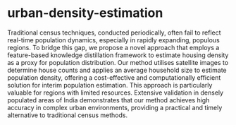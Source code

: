 # urban-density-estimation
Traditional census techniques, conducted periodically, often fail to reflect real-time population dynamics, especially in rapidly expanding, populous regions. To bridge this gap, we propose a novel approach that employs a feature-based knowledge distillation framework to estimate housing density as a proxy for population distribution. 
Our method utilises satellite images to determine house counts and applies an average household size to estimate population density, offering a cost-effective and computationally efficient solution for interim population estimation. This approach is particularly valuable for regions with limited resources. Extensive validation in densely populated areas of India demonstrates that our method achieves high accuracy in complex urban environments, providing a practical and timely alternative to traditional census methods.

